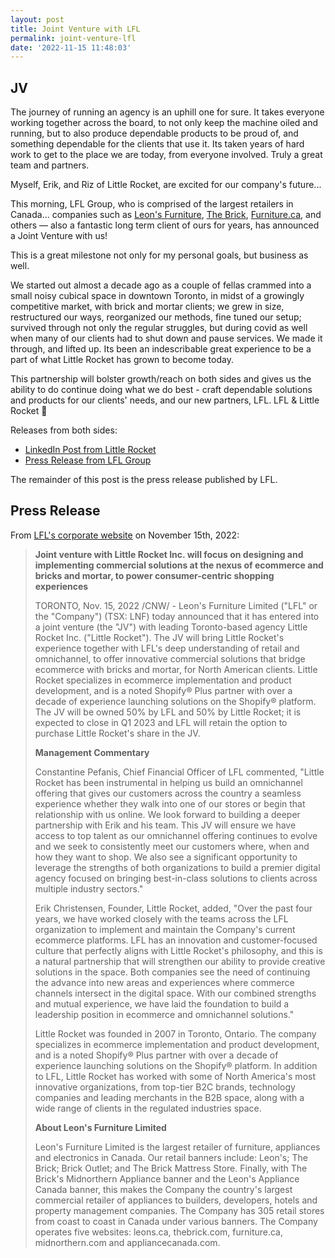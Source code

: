 ```yaml
---
layout: post
title: Joint Venture with LFL
permalink: joint-venture-lfl
date: '2022-11-15 11:48:03'
---
```


## JV

The journey of running an agency is an uphill one for sure. It takes everyone working together across the board, to not only keep the machine oiled and running, but to also produce dependable products to be proud of, and something dependable for the clients that use it. Its taken years of hard work to get to the place we are today, from everyone involved. Truly a great team and partners.

Myself, Erik, and Riz of Little Rocket, are excited for our company's future...

This morning, LFL Group, who is comprised of the largest retailers in Canada... companies such as [Leon's Furniture](https://leons.ca/), [The Brick](https://www.thebrick.com/), [Furniture.ca](https://furniture.ca/), and others &mdash; also a fantastic long term client of ours for years, has announced a Joint Venture with us!

This is a great milestone not only for my personal goals, but business as well.

We started out almost a decade ago as a couple of fellas crammed into a small noisy cubical space in downtown Toronto, in midst of a growingly competitive market, with brick and mortar clients; we grew in size, restructured our ways, reorganized our methods, fine tuned our setup; survived through not only the regular struggles, but during covid as well when many of our clients had to shut down and pause services. We made it through, and lifted up. Its been an indescribable great experience to be a part of what Little Rocket has grown to become today.

This partnership will bolster growth/reach on both sides and gives us the ability to do continue doing what we do best - craft dependable solutions and products for our clients' needs, and our new partners, LFL. LFL & Little Rocket 🚀

Releases from both sides:

* [LinkedIn Post from Little Rocket](https://www.linkedin.com/company/little-rocket-inc/)
* [Press Release from LFL Group](https://www.lflgroup.ca/English/news/news-details/2022/LFL-ANNOUNCES-JOINT-VENTURE-TO-DEVELOP-INNOVATIVE-ECOMMERCE-SOLUTIONS-WITH-LEADING-TORONTO-BASED-DIGITAL-AGENCY/default.aspx)

The remainder of this post is the press release published by LFL.

## Press Release

From [LFL's corporate website](https://www.lflgroup.ca/) on November 15th, 2022:

> **Joint venture with Little Rocket Inc. will focus on designing and implementing commercial solutions at the nexus of ecommerce and bricks and mortar, to power consumer-centric shopping experiences**
>
> TORONTO, Nov. 15, 2022 /CNW/ - Leon's Furniture Limited ("LFL" or the "Company") (TSX: LNF) today announced that it has entered into a joint venture (the "JV") with leading Toronto-based agency Little Rocket Inc. ("Little Rocket"). The JV will bring Little Rocket's experience together with LFL's deep understanding of retail and omnichannel, to offer innovative commercial solutions that bridge ecommerce with bricks and mortar, for North American clients. Little Rocket specializes in ecommerce implementation and product development, and is a noted Shopify® Plus partner with over a decade of experience launching solutions on the Shopify® platform. The JV will be owned 50% by LFL and 50% by Little Rocket; it is expected to close in Q1 2023 and LFL will retain the option to purchase Little Rocket's share in the JV.
>
> **Management Commentary**
>
> Constantine Pefanis, Chief Financial Officer of LFL commented, "Little Rocket has been instrumental in helping us build an omnichannel offering that gives our customers across the country a seamless experience whether they walk into one of our stores or begin that relationship with us online. We look forward to building a deeper partnership with Erik and his team. This JV will ensure we have access to top talent as our omnichannel offering continues to evolve and we seek to consistently meet our customers where, when and how they want to shop. We also see a significant opportunity to leverage the strengths of both organizations to build a premier digital agency focused on bringing best-in-class solutions to clients across multiple industry sectors."
>
> Erik Christensen, Founder, Little Rocket, added, "Over the past four years, we have worked closely with the teams across the LFL organization to implement and maintain the Company's current ecommerce platforms. LFL has an innovation and customer-focused culture that perfectly aligns with Little Rocket's philosophy, and this is a natural partnership that will strengthen our ability to provide creative solutions in the space. Both companies see the need of continuing the advance into new areas and experiences where commerce channels intersect in the digital space. With our combined strengths and mutual experience, we have laid the foundation to build a leadership position in ecommerce and omnichannel solutions."
>
> Little Rocket was founded in 2007 in Toronto, Ontario. The company specializes in ecommerce implementation and product development, and is a noted Shopify® Plus partner with over a decade of experience launching solutions on the Shopify® platform. In addition to LFL, Little Rocket has worked with some of North America's most innovative organizations, from top-tier B2C brands, technology companies and leading merchants in the B2B space, along with a wide range of clients in the regulated industries space.
>
> **About Leon's Furniture Limited**
>
> Leon's Furniture Limited is the largest retailer of furniture, appliances and electronics in Canada. Our retail banners include: Leon's; The Brick; Brick Outlet; and The Brick Mattress Store. Finally, with The Brick's Midnorthern Appliance banner and the Leon's Appliance Canada banner, this makes the Company the country's largest commercial retailer of appliances to builders, developers, hotels and property management companies. The Company has 305 retail stores from coast to coast in Canada under various banners. The Company operates five websites: leons.ca, thebrick.com, furniture.ca, midnorthern.com and appliancecanada.com.
